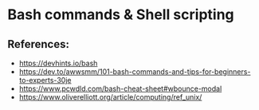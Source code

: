 # Bash commands & Shell scripting

## References:
- https://devhints.io/bash
- https://dev.to/awwsmm/101-bash-commands-and-tips-for-beginners-to-experts-30je
- https://www.pcwdld.com/bash-cheat-sheet#wbounce-modal
- https://www.oliverelliott.org/article/computing/ref_unix/
